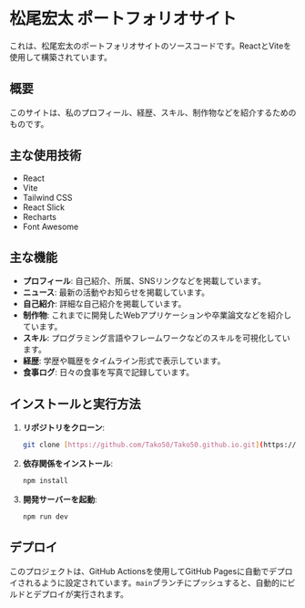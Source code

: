 # 松尾宏太 ポートフォリオサイト

これは、松尾宏太のポートフォリオサイトのソースコードです。ReactとViteを使用して構築されています。

## 概要

このサイトは、私のプロフィール、経歴、スキル、制作物などを紹介するためのものです。

## 主な使用技術

* React
* Vite
* Tailwind CSS
* React Slick
* Recharts
* Font Awesome

## 主な機能

* **プロフィール**: 自己紹介、所属、SNSリンクなどを掲載しています。
* **ニュース**: 最新の活動やお知らせを掲載しています。
* **自己紹介**: 詳細な自己紹介を掲載しています。
* **制作物**: これまでに開発したWebアプリケーションや卒業論文などを紹介しています。
* **スキル**: プログラミング言語やフレームワークなどのスキルを可視化しています。
* **経歴**: 学歴や職歴をタイムライン形式で表示しています。
* **食事ログ**: 日々の食事を写真で記録しています。

## インストールと実行方法

1.  **リポジトリをクローン**:
    ```bash
    git clone [https://github.com/Tako50/Tako50.github.io.git](https://github.com/Tako50/Tako50.github.io.git)
    ```
2.  **依存関係をインストール**:
    ```bash
    npm install
    ```
3.  **開発サーバーを起動**:
    ```bash
    npm run dev
    ```

## デプロイ

このプロジェクトは、GitHub Actionsを使用してGitHub Pagesに自動でデプロイされるように設定されています。`main`ブランチにプッシュすると、自動的にビルドとデプロイが実行されます。
